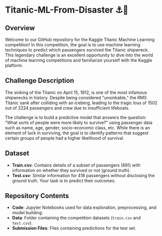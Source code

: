 # Titanic-ML-From-Disaster ⚓🚢

## Overview
Welcome to our GitHub repository for the Kaggle Titanic Machine Learning competition! In this competition, the goal is to use machine learning techniques to predict which passengers survived the Titanic shipwreck. This legendary challenge is an excellent opportunity to dive into the world of machine learning competitions and familiarize yourself with the Kaggle platform.

## Challenge Description
The sinking of the Titanic on April 15, 1912, is one of the most infamous shipwrecks in history. Despite being considered "unsinkable," the RMS Titanic sank after colliding with an iceberg, leading to the tragic loss of 1502 out of 2224 passengers and crew due to insufficient lifeboats.

The challenge is to build a predictive model that answers the question: "What sorts of people were more likely to survive?" using passenger data such as name, age, gender, socio-economic class, etc. While there is an element of luck in surviving, the goal is to identify patterns that suggest certain groups of people had a higher likelihood of survival.

## Dataset
- **Train.csv**: Contains details of a subset of passengers (891) with information on whether they survived or not (ground truth).
- **Test.csv**: Similar information for 418 passengers without disclosing the ground truth. Your task is to predict their outcomes.

## Repository Contents
- **Code**: Jupyter Notebooks used for data exploration, preprocessing, and model building.
- **Data**: Folder containing the competition datasets (`train.csv` and `test.csv`).
- **Submission Files**: Files containing predictions for the test set.
